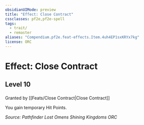 ```yaml
---
obsidianUIMode: preview
title: "Effect: Close Contract"
cssclasses: pf2e,pf2e-spell
tags:
  - trait/
  - remaster
aliases: "Compendium.pf2e.feat-effects.Item.4uh4EP1sxKRYx7kg"
license: ORC
---
```

# Effect: Close Contract
## Level 10
### 






Granted by [[Feats/Close Contract|Close Contract]]

You gain temporary Hit Points.

*Source: Pathfinder Lost Omens Shining Kingdoms*
*ORC*